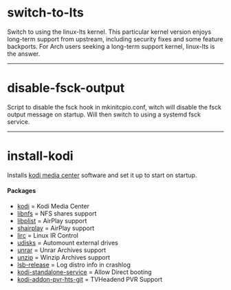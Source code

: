 # switch-to-lts
Switch to using the linux-lts kernel. This particular kernel version enjoys long-term support from upstream, including security fixes and some feature backports.
For Arch users seeking a long-term support kernel, linux-lts is the answer.

---
#
# disable-fsck-output
Script to disable the fsck hook in mkinitcpio.conf, witch will disable the fsck output message on startup. 
Will then switch to using a systemd fsck service.

---
#
# install-kodi
Installs [kodi media center] software and set it up to start on startup.
#### Packages
  - [kodi] = Kodi Media Center
  - [libnfs] = NFS shares support
  - [libplist] = AirPlay support
  - [shairplay] = AirPlay support
  - [lirc] = Linux IR Control
  - [udisks] = Automount external drives
  - [unrar] = Unrar Archives support
  - [unzip] = Winzip Archives support
  - [lsb-release] = Log distro info in crashlog
  - [kodi-standalone-service] = Allow Direct booting
  - [kodi-addon-pvr-hts-git] = TVHeadend PVR Support

[kodi media center]:https://kodi.tv/
[kodi]:https://www.archlinux.org/packages/community/x86_64/kodi/
[libnfs]:https://www.archlinux.org/packages/community/x86_64/libnfs/
[libplist]:https://www.archlinux.org/packages/extra/x86_64/libplist/
[shairplay]:https://www.archlinux.org/packages/community/x86_64/shairplay/
[lirc]:https://www.archlinux.org/packages/extra/x86_64/lirc/
[udisks]:https://www.archlinux.org/packages/extra/x86_64/udisks/
[unrar]:https://www.archlinux.org/packages/extra/x86_64/unrar/
[unzip]:https://www.archlinux.org/packages/extra/x86_64/unzip/
[lsb-release]:https://www.archlinux.org/packages/community/any/lsb-release/
[kodi-standalone-service]:https://aur.archlinux.org/packages/kodi-standalone-service/
[kodi-addon-pvr-hts-git]:https://aur.archlinux.org/packages/kodi-addon-pvr-hts-git/
